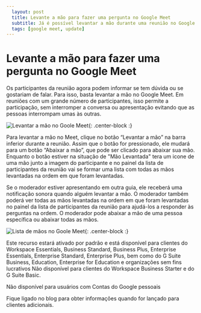 ```yaml
---
  layout: post
  title: Levante a mão para fazer uma pergunta no Google Meet
  subtitle: Já é possível levantar a mão durante uma reunião no Google Meet
  tags: [google meet, update]
---
```


#  Levante a mão para fazer uma pergunta no Google Meet


Os participantes da reunião agora podem informar se tem dúvida ou se gostariam de falar. Para isso, basta levantar a mão no Google Meet. 
Em reuniões com um grande número de participantes, isso permite a participação, sem interromper a conversa ou apresentação evitando que as pessoas interrompam 
umas às outras.

![Levantar a mão no Goole Meet](https://1.bp.blogspot.com/-kOlNLX-p8lE/X7QINFaYvpI/AAAAAAAAJZQ/1bpr2NJ4oDQ4W4vh09BZPbaDAOBvTPAqgCLcBGAsYHQ/s512/Hand%2Braise%2Bweb.png){: .center-block :}

Para levantar a mão no Meet, clique no botão “Levantar a mão” na barra inferior durante a reunião. 
Assim que o botão for pressionado, ele mudará para um botão “Abaixar a mão”, que pode ser clicado para abaixar sua mão.
Enquanto o botão estiver na situação de "Mão Levantada" tera um icone de uma mão junto a imagem do participante e no painel da lista de participantes
da reunião vai se formar uma lista com todas as mãos levantadas na ordem em que foram levantadas.

Se o moderador estiver apresentando em outra guia, ele receberá uma notificação sonora quando alguém levantar a mão.
O moderador também poderá ver todas as mãos levantadas na ordem em que foram levantadas no painel da lista de participantes da reunião para ajudá-los 
a responder às perguntas na ordem. 
O moderador pode abaixar a mão de uma pessoa específica ou abaixar todas as mãos.

![Lista de mãos no Goole Meet](https://1.bp.blogspot.com/-_LiAwVDjWdI/X7Qb-vlzY0I/AAAAAAAAJZk/Vf8AF7JJMdQ4_-49kt2mkETQkvGN0VExACLcBGAsYHQ/w640-h400/Raised%2Bhand%2Bmoderator%2Bview.png){: .center-block :}

Este recurso estará ativado por padrão e está disponível para clientes do Workspace Essentials, Business Standard, Business Plus, Enterprise Essentials, Enterprise Standard, Enterprise Plus, bem como do G Suite Business, Education, Enterprise for Education e organizações sem fins lucrativos
Não disponível para clientes do Workspace Business Starter e do G Suite Basic. 

Não disponível para usuários com Contas do Google pessoais


Fique ligado no blog para obter informações quando for lançado para clientes adicionais.
